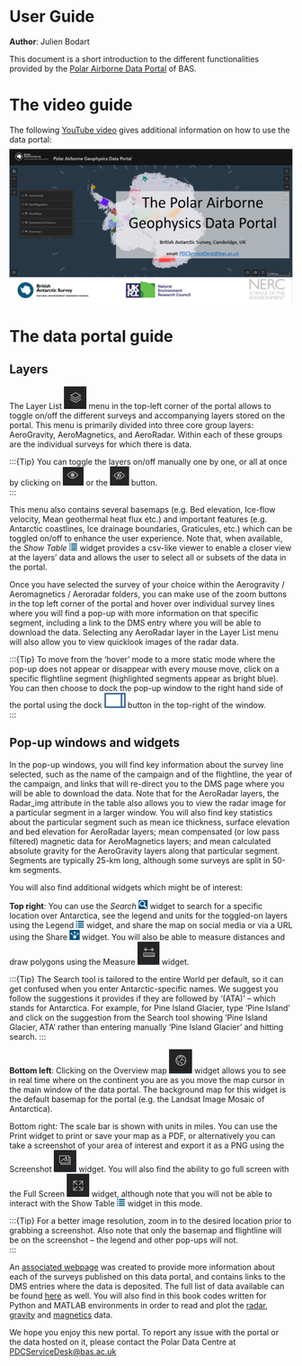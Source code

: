 # User Guide

**Author**: Julien Bodart


This document is a short introduction to the different functionalities provided by the [Polar Airborne Data Portal](https://www.bas.ac.uk/project/nagdp/) of BAS.  

# The video guide
The following [YouTube video](https://www.youtube.com/watch?v=4i268RDAFi4) gives additional information on how to use the data portal:
[![YouTube video](../images/data_portal_youtube.PNG)](https://www.youtube.com/watch?v=4i268RDAFi4)

# The data portal guide

## Layers
The Layer List ![layer](../images/layer.png)  menu in the top-left corner of the portal allows to toggle on/off the different surveys and accompanying layers stored on the portal. This menu is primarily divided into three core group layers: AeroGravity, AeroMagnetics, and AeroRadar. Within each of these groups are the individual surveys for which there is data.  

:::{Tip}
You can toggle the layers on/off manually one by one, or all at once by clicking on ![eye1](../images/eye1.png) or  the ![eye2](../images/eye2.png) button.  
:::


This menu also contains several basemaps (e.g. Bed elevation, Ice-flow velocity, Mean geothermal heat flux etc.) and important features (e.g. Antarctic coastlines, Ice drainage boundaries, Graticules, etc.) which can be toggled on/off to enhance the user experience. Note that, when available, the *Show Table* ![table](../images/table_list.png) widget provides a csv-like viewer to enable a closer view at the layers’ data and allows the user to select all or subsets of the data in the portal. 

 

Once you have selected the survey of your choice within the Aerogravity / Aeromagnetics / Aeroradar folders, you can make use of the zoom buttons in the top left corner of the portal and hover over individual survey lines where you will find a pop-up with more information on that specific segment, including a link to the DMS entry where you will be able to download the data. Selecting any AeroRadar layer in the Layer List menu will also allow you to view quicklook images of the radar data. 


:::{Tip}
To move from the ‘hover’ mode to a more static mode where the pop-up does not 	appear or disappear with every mouse move, click on a specific flightline segment 	(highlighted segments appear as bright 	blue). You can then choose to dock the pop-up 	window to the right hand side of the portal using the dock ![dock](../images/dock.png) button in the top-right of the 	window.  
:::

## Pop-up windows and widgets

In the pop-up windows, you will find key information about the survey line selected, such as the name of the campaign and of the flightline, the year of the campaign, and links that will re-direct you to the DMS page where you will be able to download the data. Note that for the AeroRadar layers, the Radar_img attribute in the table also allows you to view the radar image for a particular segment in a larger window. You will also find key statistics about the particular segment such as mean ice thickness, surface elevation and bed elevation for AeroRadar layers; mean compensated (or low pass filtered) magnetic data for AeroMagnetics layers; and mean calculated absolute gravity for the AeroGravity layers along that particular segment. Segments are typically 25-km long, although some surveys are split in 50-km segments. 

 

You will also find additional widgets which might be of interest: 

 

**Top right**: You can use the *Search* ![loupe](../images/loupe.png) widget to search for a specific location over Antarctica, see the legend and units for the toggled-on layers using the Legend ![table_list](../images/table_list.png) widget, and share the map on social media or via a URL using the Share ![share](../images/share.png) widget. You will also be able to measure distances and draw polygons using the Measure ![measure](../images/measure.png) widget. 


:::{Tip}
The Search tool is tailored to the entire World per default, so it can get confused when 	you enter Antarctic-specific names. We suggest you follow the suggestions it provides if they 	are followed by ‘(ATA)’ – which stands for Antarctica. For example, for Pine Island Glacier, 	type ‘Pine Island’ and click on the suggestion from the Search tool showing ‘Pine Island 	Glacier, ATA’ rather than entering manually ‘Pine Island Glacier’ and hitting search.
:::


**Bottom left**: Clicking on the Overview map ![globe](../images/globe.png) widget allows you to see in real time where on the continent you are as you move the map cursor in the main window of the data portal. The background map for this widget is the default basemap for the portal (e.g. the Landsat Image Mosaic of Antarctica). 

 

Bottom right: The scale bar is shown with units in miles. You can use the Print  widget to print or save your map as a PDF, or alternatively you can take a screenshot of your area of interest and export it as a PNG using the Screenshot ![screenshot](../images/screenshot.png) widget. You will also find the ability to go full screen with the Full Screen ![full screen](../images/full_screen.png) widget, although note that you will not be able to interact with the Show Table ![table](../images/table_list.png) widget in this mode. 

 
:::{Tip}
For a better image resolution, zoom in to the desired location prior to grabbing a 	screenshot. Also note that only the basemap and flightline will be on the screenshot – the 	legend and other pop-ups will not.  
:::


 

An [associated webpage](https://www.bas.ac.uk/polar-operations/sites-and-facilities/facility/airborne-science-and-technology/airborne-geophysics/) was created to provide more information about each of the surveys published on this data portal, and contains links to the DMS entries where the data is deposited. The full list of data available can be found [here](data_available) as well. You will also find in this book codes written for Python and MATLAB environments in order to read and plot the [radar](Checking_Airborne_Radar_Echo_sounding_data), [gravity](Checking_gravity_XYZ_data) and [magnetics](Checking_magnetics_XYZ_data) data.  

 

We hope you enjoy this new portal. To report any issue with the portal or the data hosted on it, please contact the Polar Data Centre at <PDCServiceDesk@bas.ac.uk>